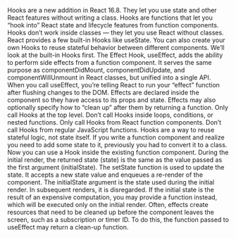 Hooks are a new addition in React 16.8. They let you use state and other React features without writing a class. 
Hooks are functions that let you “hook into” React state and lifecycle features from function components. Hooks don’t work inside classes — they let you use React without classes. React provides a few built-in Hooks like useState. You can also create your own Hooks to reuse stateful behavior between different components. We’ll look at the built-in Hooks first. The Effect Hook, useEffect, adds the ability to perform side effects from a function component. It serves the same purpose as componentDidMount, componentDidUpdate, and componentWillUnmount in React classes, but unified into a single API. When you call useEffect, you’re telling React to run your “effect” function after flushing changes to the DOM. Effects are declared inside the component so they have access to its props and state. Effects may also optionally specify how to “clean up” after them by returning a function. Only call Hooks at the top level. Don’t call Hooks inside loops, conditions, or nested functions. Only call Hooks from React function components. Don’t call Hooks from regular JavaScript functions. Hooks are a way to reuse stateful logic, not state itself. If you write a function component and realize you need to add some state to it, previously you had to convert it to a class. Now you can use a Hook inside the existing function component.
During the initial render, the returned state (state) is the same as the value passed as the first argument (initialState). The setState function is used to update the state. It accepts a new state value and enqueues a re-render of the component. The initialState argument is the state used during the initial render. In subsequent renders, it is disregarded. If the initial state is the result of an expensive computation, you may provide a function instead, which will be executed only on the initial render. Often, effects create resources that need to be cleaned up before the component leaves the screen, such as a subscription or timer ID. To do this, the function passed to useEffect may return a clean-up function.